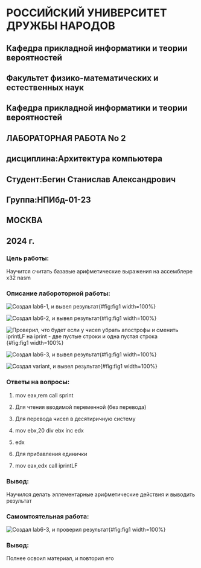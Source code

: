 # РОССИЙСКИЙ УНИВЕРСИТЕТ ДРУЖБЫ НАРОДОВ 
## Кафедра прикладной информатики и теории вероятностей
## Факультет физико-математических и естественных наук
## Кафедра прикладной информатики и теории вероятностей
## ЛАБОРАТОРНАЯ РАБОТА No 2
## дисциплина:Архитектура компьютера
## Студент:Бегин Станислав Александрович
## Группа:НПИбд-01-23
## МОСКВА
## 2024 г.


### Цель работы:

Научится считать базавые арифметические выражения на ассемблере х32 nasm

### Описание лабороторной работы:


![Создал lab6-1, и вывел результат](/home/sabegin/image/61.png){#fig:fig1 width=100%}


![Создал lab6-2, и вывел результат](/home/sabegin/image/62.png){#fig:fig1 width=100%}


![Проверил, что будет если у чисел убрать апострофы и сменить iprintLF на iprint - две пустые строки и одна пустая строка](/home/sabegin/image/63.png){#fig:fig1 width=100%}


![Создал lab6-3, и вывел результат](/home/sabegin/image/64.png){#fig:fig1 width=100%}


![Создал variant, и вывел результат](/home/sabegin/image/65.png){#fig:fig1 width=100%}




### Ответы на вопросы:

1. mov eax,rem
  call sprint
2. Для чтения вводимой переменной (без перевода)

3. Для перевода чисел в десятиричную систему

4. mov ebx,20
   div ebx
   inc edx

5. edx 

6. Для прибавления единички

7. mov eax,edx
   call iprintLF

### Вывод:

Научился делать эллементарные арифметические действия и выводить результат



### Самомтоятельная работа:


![Создал lab6-3, и проверил результат](/home/sabegin/image/66.png){#fig:fig1 width=100%}


### Вывод: 

Полнее освоил материал, и повторил его

